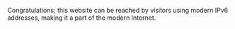 Congratulations; this website can be reached by visitors using modern IPv6 addresses, making it a part of the modern Internet.
